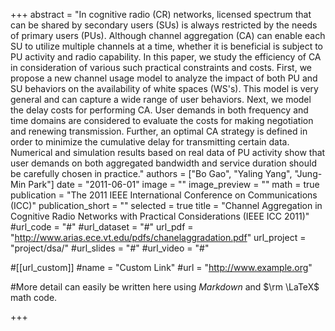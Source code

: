 +++
abstract = "In cognitive radio (CR) networks, licensed spectrum that can be shared by secondary users (SUs) is always restricted by the needs of primary users (PUs). Although channel aggregation (CA) can enable each SU to utilize multiple channels at a time, whether it is beneficial is subject to PU activity and radio capability. In this paper, we study the efficiency of CA in consideration of various such practical constraints and costs. First, we propose a new channel usage model to analyze the impact of both PU and SU behaviors on the availability of white spaces (WS's). This model is very general and can capture a wide range of user behaviors. Next, we model the delay costs for performing CA. User demands in both frequency and time domains are considered to evaluate the costs for making negotiation and renewing transmission. Further, an optimal CA strategy is defined in order to minimize the cumulative delay for transmitting certain data. Numerical and simulation results based on real data of PU activity show that user demands on both aggregated bandwidth and service duration should be carefully chosen in practice."
authors = ["Bo Gao", "Yaling Yang", "Jung-Min Park"]
date = "2011-06-01"
image = ""
image_preview = ""
math = true
publication = "The 2011 IEEE International Conference on Communications (ICC)"
publication_short = ""
selected = true
title = "Channel Aggregation in Cognitive Radio Networks with Practical Considerations (IEEE ICC 2011)"
#url_code = "#"
#url_dataset = "#"
url_pdf = "http://www.arias.ece.vt.edu/pdfs/chanelaggradation.pdf"
url_project = "project/dsa/"
#url_slides = "#"
#url_video = "#"

#[[url_custom]]
#name = "Custom Link"
#url = "http://www.example.org"

#More detail can easily be written here using *Markdown* and $\rm \LaTeX$ math code.

+++

